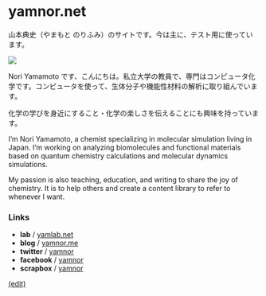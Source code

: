 # yamnor.net

山本典史（やまもと のりふみ）のサイトです。今は主に、テスト用に使っています。

![](https://res.cloudinary.com/dfhjad2jo/image/upload/v1672805236/yamnor_o9bsoi.png)

Nori Yamamoto です、こんにちは。私立大学の教員で、専門はコンピュータ化学です。コンピュータを使って、生体分子や機能性材料の解析に取り組んでいます。

化学の学びを身近にすること・化学の楽しさを伝えることにも興味を持っています。

I’m Nori Yamamoto, a chemist specializing in molecular simulation living in Japan. I’m working on analyzing biomolecules and functional materials based on quantum chemistry calculations and molecular dynamics simulations.

My passion is also teaching, education, and writing to share the joy of chemistry. It is to help others and create a content library to refer to whenever I want.

### Links

- **lab** / [yamlab.net](https://yamlab.net)
- **blog** / [yamnor.me](https://yamnor.me)
- **twitter** / [yamnor](https://twitter.com/yamnor)
- **facebook** / [yamnor](https://www.facebook.com/yamnor)
- **scrapbox** / [yamnor](https://scrapbox.io/yamnor/)

[(edit)](https://github.com/yamnor/yamnor.net/edit/main/README.md)
